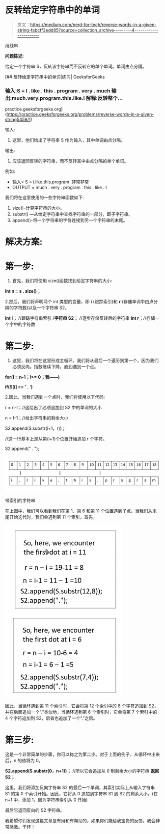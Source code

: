 # 反转给定字符串中的单词

> 原文：<https://medium.com/nerd-for-tech/reverse-words-in-a-given-string-fabcff3edd85?source=collection_archive---------4----------------------->

用线串

**问题陈述:**

给定一个字符串 S，反转该字符串而不反转它的单个单词。单词由点分隔。

[](https://practice.geeksforgeeks.org/problems/reverse-words-in-a-given-string5459/1) [## 反转给定字符串中的单词|练习| GeeksforGeeks

### 输入:S = I . like . this . program . very . much 输出:much.very.program.this.like.i 解释:反转整个…

practice.geeksforgeeks.org](https://practice.geeksforgeeks.org/problems/reverse-words-in-a-given-string5459/1) 

输入:

1.  这里，他们给出了字符串 S 作为输入，其中单词由点分隔。

输出:

1.  应该返回反转的字符串，而不反转其中由点分隔的单个单词。

例如:

*   输入= S = i.like.this.program .非常非常
*   OUTPUT = much . very . program . this . like . I

我们将在这里使用的一些字符串函数如下:

1.  size()-计算字符串的大小。
2.  substr() —从给定字符串中查找字符串的一部分，即子字符串。
3.  append()-将一个字符串的字符连接到另一个字符串的末尾。

# 解决方案:

# 第一步:

1.  首先，我们将使用 size()函数找到给定字符串的大小:

**int n = s . size()；**

2.然后，我们将声明两个 int 类型的变量，即 **i** (跟踪索引)和 **r** (存储单词中由点分隔的字符数)以及一个字符串 S2。

**int I；** //跟踪字符串索引
/**字符串 S2；** //逐步存储反转后的字符串
**int r；**//存储一个字中的字符数

# 第二步:

1.  这里，我们将在这里形成主循环。我们将从最后一个遍历到第一个，因为我们必须反向。指数继续下降，直到遇到一个点。

**for(I = n-1；I>= 0；我——)**

**if(S[i] == ' . ')**

2.因此，当我们遇到一个点时，我们将使用以下代码:

r = n-I；//这给出了必须追加到 S2 中的单词的大小

n = I-1；//给出字符串的剩余大小

S2.append(S.substr(i+1，r))；

//这一行基本上是从第(i+1)个位置开始追加 r 个字符。

S2.append(" . ");

![](img/88f4688e274a90c2029d34a738a64773.png)

带索引的字符串

在上图中，我们可以看到我们在第 1、第 6 和第 11 个位置遇到了点。当我们从末尾开始迭代时，我们会遇到第 11 个索引。首先。

![](img/da64ebaff4e331eb939397d122f6107a.png)

因此，当循环遇到第 11 个索引时，它会将第 12 个索引中的 8 个字符追加到 S2，并在后面追加一个“.”类似地，当循环遇到第 6 个索引时，它会将第 7 个索引中的 4 个字符追加到 S2，后者也追加了一个“.”之后。

# 第三步:

这是一个非常简单的步骤，你可以称之为第二步。对于上面的例子，从循环中出来后，n 的值将为 0。

**S2.append(S.substr(0，n+1))；** //所以它会追加从 0 到剩余大小的字符串
**返回 S2；**

这里，我们将添加反向字符串 S2 的最后一个单词，其索引实际上从输入字符串 S1 的第 0 个索引开始。因此，它将从 0 追加到字符串 S1 到 S2 的剩余大小。(在 n+1 中，添加 1，因为字符串索引从 0 开始)

最后它返回反向的 S2 字符串。

我希望你们发现这篇文章是有用和有帮助的，如果你们能给我宝贵的反馈，我会非常感激。干杯！